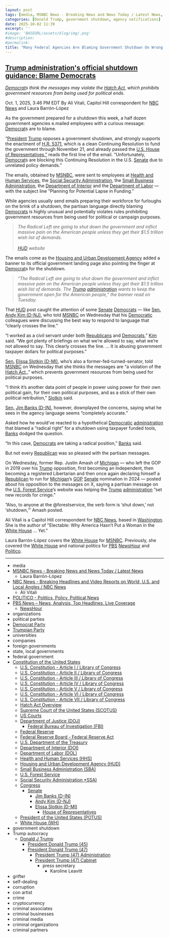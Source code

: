 ```yaml
---
layout: post
tags: [media, MSNBC News - Breaking News and News Today / Latest News, Laura Barrón-López, NBC News - Breaking Headlines and Video Reports on World U.S. and Local Angles / NBC News, Ali Vitali, POLITICO - Politics Policy Political News, PBS News – News Analysis Top Headlines Live Coverage, NewsHour, organizations, political parties, Democrat Party, Trumpian Party, universities, companies, foreign governments, state local governments, federal government, Constitution of the United States, U.S. Constitution - Article I / Library of Congress, U.S. Constitution - Article II / Library of Congress, U.S. Constitution - Article III / Library of Congress, U.S. Constitution - Article IV / Library of Congress, U.S. Constitution - Article V / Library of Congress, U.S. Constitution - Article VI / Library of Congress, U.S. Constitution - Article VII / Library of Congress, Hatch Act Overview, Supreme Court of the United States (SCOTUS), US Courts, Department of Justice (DOJ), Federal Bureau of Investigation (FBI), Federal Reserve, Federal Reserve Board - Federal Reserve Act, U.S. Department of the Treasury, Department of Interior (DOI), Department of Labor (DOL), Health and Human Services (HHS), Housing and Urban Development Agency (HUD), Small Business Administration (SBA), U.S. Forest Service, Social Security Administration *SSA), Congress, Senate, Jim Banks (D-IN), Andy Kim (D-NJ), Elissa Slotkin (D-MI), House of Representatives, President of the United States (POTUS), White House (WH), government shutdown, Trump autocracy, Donald J Trump, President Donald Trump (45), President Donald Trump (47), President Trump (47) Administration, President Trump (47) Cabinet, press secretary, Karoline Leavitt, grifter, self-dealing, corruption, con artist, crime, cryptocurrency, criminal associates, criminal businesses, criminal media, criminal organizations, criminal partners]
categories: [Donald Trump, government shutdown, agency notifications]
date: 2025-10-02 11:39
excerpt: ''
#image: 'BASEURL/assets/blog/img/.png'
#description:
#permalink:
title: "Many Federal Agencies Are Blaming Government Shutdown On Wrong Political Party, Even Using Trump’s Divisive Word"
---
```



## [Trump administration's official shutdown guidance: Blame Democrats](https://www.msnbc.com/msnbc/news/trump-shutdown-guidance-blame-democrats-emails-rcna235021)

*[Democrat](https://www.democrats.org/)s think the messages may violate the [Hatch Act](https://osc.gov/Services/Pages/HatchAct.aspx), which prohibits government resources from being used for political ends.*

Oct. 1, 2025, 3:46 PM EDT
By Ali Vitali, Capitol Hill correspondent for [NBC News](https://www.nbcnews.com/) and Laura Barrón-López

As the government prepared for a shutdown this week, a half dozen government agencies e.mailed employees with a curious message: [Democrat](https://www.democrats.org/)s are to blame.

“[President](https://www.whitehouse.gov/) [Trump](https://www.donaldjtrump.com/) opposes a government shutdown, and strongly supports the enactment of [H.R. 5371](), which is a clean Continuing Resolution to fund the government through November 21, and already passed the [U.S. House of Representatives,”](https://www.house.gov/) reads the first line of the email. “Unfortunately, [Democrat](https://www.democrats.org/)s are blocking this Continuing Resolution in the U.S. [Senate](https://www.senate.gov/) due to unrelated policy demands.”

The emails, obtained by [MSNBC](https://www.msnbc.com/), were sent to employees at [Health and Human Services](https://www.hhs.gov/), the [Social Security Administration](https://www.ssa.gov/), the [Small Business Administration](https://www.sba.gov/), the [Department of Interior](https://www.doi.gov/) and the [Department of Labor](https://www.dol.gov/) — with the subject line “Planning for Potential Lapse in Funding.”

While agencies usually send emails preparing their workforce for furloughs on the brink of a shutdown, the partisan language directly blaming [Democrats](https://www.democrats.org/) is highly unusual and potentially violates rules prohibiting government resources from being used for political or campaign purposes.

> *The Radical Left are going to shut down the government and inflict massive pain on the American people unless they get their $1.5 trillion wish list of demands.<br /><br />[HUD](https://www.hud.gov/) website*

The emails come as the [Housing and Urban Development Agency](https://www.hud.gov/) added a banner to its official government landing page also pointing the finger at [Democrat](https://www.democrats.org/)s for the shutdown.

> *“The Radical Left are going to shut down the government and inflict massive pain on the American people unless they get their \$1.5 trillion wish list of demands. The [Trump](https://www.donaldjtrump.com/) [administration](https://www.whitehouse.gov/administration/) wants to keep the government open for the American people,” the banner read on Tuesday.*

That [HUD](https://www.hud.gov/) post caught the attention of some [Senate](https://www.senate.gov/) [Democrats](https://www.democrats.org/) — like [Sen.](https://www.senate.gov/) [Andy Kim (D-NJ)](https://www.kim.senate.gov/), who told [MSNBC](https://www.msnbc.com/) on Wednesday that his [Democratic](https://www.democrats.org/) colleagues were discussing the best way to respond to language that “clearly crosses the line.”

“I worked as a civil servant under both [Republicans](https://www.gop.com/) and [Democrats](https://www.democrats.org/),” [Kim](https://www.kim.senate.gov/) said. “We got plenty of briefings on what we’re allowed to say, what we’re not allowed to say. This clearly crosses the line. … It is abusing government taxpayer dollars for political purposes.”

[Sen.](https://www.senate.gov/) [Elissa Slotkin (D-MI)](https://www.slotkin.senate.gov/), who’s also a former-fed-turned-senator, told [MSNBC](https://www.msnbc.com/) on Wednesday that she thinks the messages are “a violation of the [Hatch Act](https://osc.gov/Services/Pages/HatchAct.aspx),,” which prevents government resources from being used for political purposes.

“I think it’s another data point of people in power using power for their own political gain, for their own political purposes, and as a stick of their own political retribution,” [Slotkin](https://www.slotkin.senate.gov/) said.

[Sen.](https://www.senate.gov/) [Jim Banks (D-IN)](https://www.banks.senate.gov/), however, downplayed the concerns, saying what he sees in the agency language seems “completely accurate.”

Asked how he would’ve reacted to a hypothetical [Democratic](https://www.democrats.org/) [administration](https://www.whitehouse.gov/administration/) that blamed a “radical right” for a shutdown using taxpayer funded tools, [Banks](https://www.banks.senate.gov/) dodged the question.

“In this case, [Democrats](https://www.democrats.org/) are taking a radical position,” [Banks](https://www.banks.senate.gov/) said.

But not every [Republican](https://www.gop.com/) was so pleased with the partisan messages.

On Wednesday, former Rep. Justin Amash of [Michigan](https://www.michigan.gov/som) — who left the GOP in 2019 over his [Trump](https://www.donaldjtrump.com/) opposition, first becoming an Independent, then becoming a registered Libertarian and then once again declaring himself a [Republican](https://www.gop.com/) to run for [Michigan]()’s [GOP](https://www.gop.com/) [Senate](https://www.senate.gov/) nomination in 2024 — posted about his opposition to the messages on X, saying a partisan message on the [U.S. Forest Service](https://www.fs.usda.gov/)’s website was helping the [Trump](https://www.donaldjtrump.com/) [administration](https://www.whitehouse.gov/administration/) “set new records for cringe.”

“Also, to anyone at the @forestservice, the verb form is ‘shut down,’ not ‘shutdown,’” Amash posted.

Ali Vitali is a Capitol Hill correspondent for [NBC News](https://www.nbcnews.com/), based in [Washington](https://dc.gov/). She is the author of "Electable: Why America Hasn’t Put a Woman in the [White House](https://www.whitehouse.gov/) ... Yet."

Laura Barrón-López covers the [White House](https://www.whitehouse.gov/) for [MSNBC](https://www.msnbc.com/). Previously, she covered the [White House](https://www.whitehouse.gov/) and national politics for [PBS](https://www.pbs.org/) [NewsHour](https://www.pbs.org/show/newshour/) and [Politico](https://www.politico.com/). 


----
- media
- [MSNBC News - Breaking News and News Today / Latest News](https://www.msnbc.com/)
    - Laura Barrón-López
- [NBC News - Breaking Headlines and Video Reports on World, U.S. and Local Angles / NBC News](https://www.nbcnews.com/)
    - Ali Vitali
- [POLITICO - Politics, Policy, Political News](https://www.politico.com/)
- [PBS News – News, Analysis, Top Headlines, Live Coverage](https://www.pbs.org/)
    - [NewsHour](https://www.pbs.org/show/newshour/)
- organizations
- political parties
- [Democrat Party](https://www.democrats.org/)
- [Trumpian Party](https://www.gop.com/)
- universities
- companies
- foreign governments
- state, local governments 
- federal government
- [Constitution of the United States](https://constitution.congress.gov/constitution/)
    - [U.S. Constitution - Article I / Library of Congress](https://constitution.congress.gov/constitution/article-1/)
    - [U.S. Constitution - Article II / Library of Congress](https://constitution.congress.gov/constitution/article-2/)
    - [U.S. Constitution - Article III / Library of Congress](https://constitution.congress.gov/constitution/article-3/)
    - [U.S. Constitution - Article IV / Library of Congress](https://constitution.congress.gov/constitution/article-4/)
    - [U.S. Constitution - Article V / Library of Congress](https://constitution.congress.gov/constitution/article-5/)
    - [U.S. Constitution - Article VI / Library of Congress](https://constitution.congress.gov/constitution/article-6/)
    - [U.S. Constitution - Article VII / Library of Congress](https://constitution.congress.gov/constitution/article-7/)
    - [Hatch Act Overview](https://osc.gov/Services/Pages/HatchAct.aspx)
    - [Supreme Court of the United States (SCOTUS)](https://www.supremecourt.gov/)
    - [US Courts](https://www.uscourts.gov/)
    - [Department of Justice (DOJ)](https://www.justice.gov/)
        - [Federal Bureau of Investigation (FBI)](https://www.fbi.gov/)
    - [Federal Reserve](https://www.federalreserve.gov/)
    - [Federal Reserve Board - Federal Reserve Act](https://www.federalreserve.gov/aboutthefed/fract.htm)
    - [U.S. Department of the Treasury](https://home.treasury.gov/)
    - [Department of Interior (DOI)](https://www.doi.gov/)
    - [Department of Labor (DOL)](https://www.dol.gov/)
    - [Health and Human Services (HHS)](https://www.hhs.gov/)
    - [Housing and Urban Development Agency (HUD)](https://www.hud.gov/)
    - [Small Business Administration (SBA)](https://www.sba.gov/)
    - [U.S. Forest Service](https://www.fs.usda.gov/)
    - [Social Security Administration *SSA)](https://www.ssa.gov/)
    - [Congress](https://www.congress.gov/)
        - [Senate](https://www.senate.gov/)
            - [Jim Banks (D-IN)](https://www.banks.senate.gov/)
            - [Andy Kim (D-NJ)](https://www.kim.senate.gov/)
            - [Elissa Slotkin (D-MI)](https://www.slotkin.senate.gov/)
                - [House of Representatives](https://www.house.gov/)
     - [President of the United States (POTUS)](https://www.whitehouse.gov/)
    - [White House (WH)](https://www.whitehouse.gov/)
- government shutdown
- Trump autocracy
    - [Donald J Trump](https://www.donaldjtrump.com/)
        - [President Donald Trump (45)](https://trumpwhitehouse.archives.gov/)
        - [President Donald Trump (47)](https://www.whitehouse.gov/administration/donald-j-trump/)
            - [President Trump (47) Administration](https://www.whitehouse.gov/administration/)
            - [President Trump (47) Cabinet](https://www.whitehouse.gov/administration/the-cabinet/)
                - press secretary
                    - Karoline Leavitt
- grifter
- self-dealing
- corruption
- con artist
- crime
- cryptocurrency
- criminal associates
- criminal businesses
- criminal media
- criminal organizations
- criminal partners